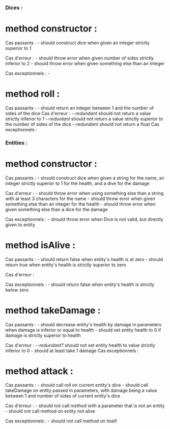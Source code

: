 ### Dices :

# method constructor :

Cas passants :
    - should construct dice when given an integer strictly superior to 1

Cas d'erreur :
    - should throw error when given number of sides strictly inferior to 2
    - should throw error when given something else than an integer

Cas exceptionnels :
    - 


# method roll :

Cas passants :
    - should return an integer between 1 and the number of sides of the dice
Cas d'erreur :
    --*redundant* should not return a value strictly inferior to 1
    --*reduntant* should not return a value strictly superior to the number of sides of the dice
    --*redundant* should not return a float
Cas exceptionnels :



### Entities :

# method constructor :

Cas passants :
    - should construct dice when given a string for the name, an integer strictly superior to 1 for the health, and a dive for the damage

Cas d'erreur :
    - should throw error when using something else than a string with at least 3 characters for the name
    - should throw error when given something else than an integer for the health
    - should throw error when given something else than a dice for the damage

Cas exceptionnels :
    - should throw error when Dice is not valid, but directly given to entity


# method isAlive :

Cas passants :
    - should return false when entity's health is at zero
    - should return true when entity's health is strictly superior to zero

Cas d'erreur :

Cas exceptionnels :
    - should return false when entity's health is strictly below zero


# method takeDamage :

Cas passants :
    - should decrease entity's health by damage in parameters when damage is inferior or equal to health
    - should set entity health to 0 if damage is strictly superior to health

Cas d'erreur :
    --*redundant?* should not set entity health to value strictly inferior to 0
    - should at least take 1 damage
Cas exceptionnels :

# method attack :

Cas passants :
    - should call roll on current entity's dice
    - should call takeDamage on entity passed in parameters, with damage being a value between 1 and number of sides of current entity's dice

Cas d'erreur :
    - should not call method with a parameter that is not an entity
    - should not call method on entity not alive

Cas exceptionnels :
    - should not call method on itself
